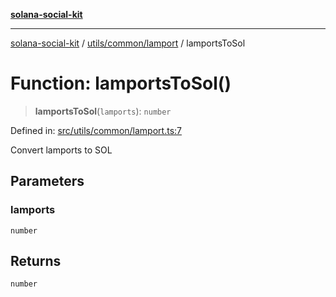 [**solana-social-kit**](../../../../README.md)

***

[solana-social-kit](../../../../README.md) / [utils/common/lamport](../README.md) / lamportsToSol

# Function: lamportsToSol()

> **lamportsToSol**(`lamports`): `number`

Defined in: [src/utils/common/lamport.ts:7](https://github.com/SendArcade/solana-social-starter/blob/98f94bb63d3814df24512365f6ae706d273e698f/src/utils/common/lamport.ts#L7)

Convert lamports to SOL

## Parameters

### lamports

`number`

## Returns

`number`
